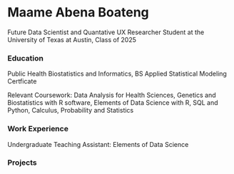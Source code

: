 # Maame Abena Boateng 
Future Data Scientist and Quantative UX Researcher 
Student at the University of Texas at Austin, Class of 2025 


### Education 
Public Health Biostatistics and Informatics, BS
Applied Statistical Modeling Certficate

Relevant Coursework: Data Analysis for Health Sciences, Genetics and Biostatistics with R software, Elements of Data Science with R, SQL and Python, Calculus, Probability and Statistics

### Work Experience 
Undergraduate Teaching Assistant: Elements of Data Science  
### Projects 


